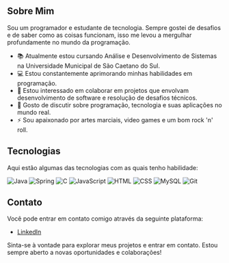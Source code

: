 ## Sobre Mim

Sou um programador e estudante de tecnologia. Sempre gostei de desafios e de saber como as coisas funcionam, isso me levou a mergulhar profundamente no mundo da programação.

- 📚 Atualmente estou cursando Análise e Desenvolvimento de Sistemas na Universidade Municipal de São Caetano do Sul.
- 💻 Estou constantemente aprimorando minhas habilidades em programação.
- 👯 Estou interessado em colaborar em projetos que envolvam desenvolvimento de software e resolução de desafios técnicos.
- 💬 Gosto de discutir sobre programação, tecnologia e suas aplicações no mundo real.
- ⚡ Sou apaixonado por artes marciais, video games e um bom rock 'n' roll.

## Tecnologias

Aqui estão algumas das tecnologias com as quais tenho habilidade:

![Java](https://img.shields.io/badge/Java-ED8B00?style=for-the-badge&logo=openjdk&logoColor=white)
![Spring](https://img.shields.io/badge/Spring-6DB33F?style=for-the-badge&logo=spring&logoColor=white)
![C](https://img.shields.io/badge/C-00599C?style=for-the-badge&logo=c&logoColor=white)
![JavaScript](https://img.shields.io/badge/JavaScript-323330?style=for-the-badge&logo=javascript&logoColor=F7DF1E)
![HTML](https://img.shields.io/badge/HTML5-E34F26?style=for-the-badge&logo=html5&logoColor=white)
![CSS](https://img.shields.io/badge/CSS3-1572B6?style=for-the-badge&logo=css3&logoColor=white)
![MySQL](https://img.shields.io/badge/MySQL-00000F?style=for-the-badge&logo=mysql&logoColor=white)
![Git](https://img.shields.io/badge/GIT-E44C30?style=for-the-badge&logo=git&logoColor=white)

## Contato

Você pode entrar em contato comigo através da seguinte plataforma:

- [LinkedIn](https://www.linkedin.com/in/guilhermepolesi/)


Sinta-se à vontade para explorar meus projetos e entrar em contato. Estou sempre aberto a novas oportunidades e colaborações!

